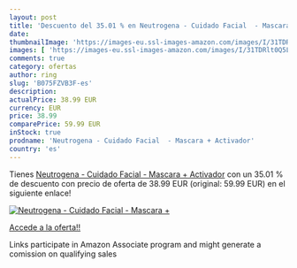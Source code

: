 ```yaml
---
layout: post
title: 'Descuento del 35.01 % en Neutrogena - Cuidado Facial  - Mascara +'
date: 
thumbnailImage: 'https://images-eu.ssl-images-amazon.com/images/I/31TDRlt0Q5L._SL200_.jpg'
images: [ 'https://images-eu.ssl-images-amazon.com/images/I/31TDRlt0Q5L._SL200_.jpg' ]
comments: true
category: ofertas
author: ring
slug: 'B075FZVB3F-es'
description:
actualPrice: 38.99 EUR
currency: EUR
price: 38.99
comparePrice: 59.99 EUR
inStock: true
prodname: 'Neutrogena - Cuidado Facial  - Mascara + Activador'
country: 'es'
---
```


Tienes [Neutrogena - Cuidado Facial  - Mascara + Activador](https://www.amazon.es/dp/B075FZVB3F/?tag=tolees-21) con un 35.01 % de descuento con precio de oferta de 38.99 EUR (original: 59.99 EUR) en el siguiente enlace!

[![Neutrogena - Cuidado Facial  - Mascara +](https://images-eu.ssl-images-amazon.com/images/I/31TDRlt0Q5L._SL200_.jpg)](https://www.amazon.es/dp/B075FZVB3F/?tag=tolees-21)

[Accede a la oferta!!](https://www.amazon.es/dp/B075FZVB3F/?tag=tolees-21)

Links participate in Amazon Associate program and might generate a comission on qualifying sales


